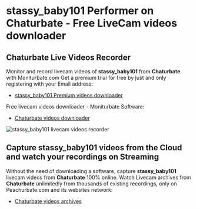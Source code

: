 # stassy_baby101 Performer on Chaturbate - Free LiveCam videos downloader

## Chaturbate Live Videos Recorder

Monitor and record livecam videos of **stassy_baby101** from **Chaturbate** with Moniturbate.com
Get a premium trial for free by just and only registering with your Email address:
* [stassy_baby101 Premium videos downloader](https://moniturbate.com/request-demo-licence-key.html)

Free livecam videos downloader - Moniturbate Software:
* [Chaturbate videos downloader](https://moniturbate.com/moniturbate-download-software.html)

![stassy_baby101 livecam videos recorder](https://peachurnet.com/templates/moniturbate-software.png)


## Capture stassy_baby101 videos from the Cloud and watch your recordings on Streaming

Without the need of downloading a software, capture **stassy_baby101** livecam videos from **Chaturbate** 100% online.
Watch Livecam archives from **Chaturbate** unlimitedly from thousands of existing recordings, only on Peachurbate.com and its websites network:
* [Chaturbate videos archives](https://peachurnet.com/)